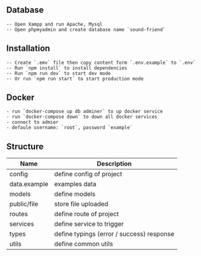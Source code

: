 ## Database

    -- Open Xampp and run Apache, Mysql
    -- Open phpmyadmin and create database name `sound-friend`

## Installation

    -- Create `.emv` file then copy content form `.env.example` to `.env`
    -- Run `npm install` to install dependencies
    -- Run `npm run dev` to start dev mode
    -- Or run `npm run start` to start production mode

## Docker
    - run `docker-compose up db adminer` to up docker service
    - run `docker-compose down` to down all docker services
    - connect to admier
    - defaule username: `root`, password `example`

## Structure

| Name         | Description                               |
| ------------ | ----------------------------------------- |
| config       | define config of project                  |
| data.example | examples data                             |
| models       | define models                             |
| public/file  | store file uploaded                       |
| routes       | define route of project                   |
| services     | define service to trigger                 |
| types        | define typings (error / success) response |
| utils        | define common utils                       |
